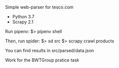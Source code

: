 Simple web-parser for tesco.com

* Python 3.7
* Scrapy 2.1

Run pipenv: 
$> pipenv shell

Then, run spider:
$> sd src
$> scrapy crawl products

You can find results in src/parsed/data.json

Work for the BWTGroup pratice task